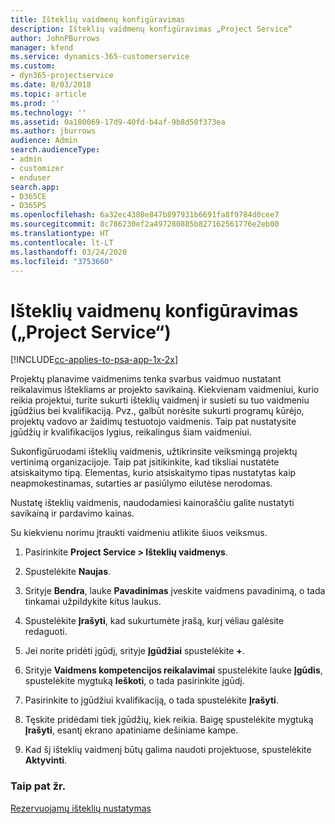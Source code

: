 ```yaml
---
title: Išteklių vaidmenų konfigūravimas
description: Išteklių vaidmenų konfigūravimas „Project Service“
author: JohnPBurrows
manager: kfend
ms.service: dynamics-365-customerservice
ms.custom:
- dyn365-projectservice
ms.date: 8/03/2018
ms.topic: article
ms.prod: ''
ms.technology: ''
ms.assetid: 0a180069-17d9-40fd-b4af-9b8d50f373ea
ms.author: jburrows
audience: Admin
search.audienceType:
- admin
- customizer
- enduser
search.app:
- D365CE
- D365PS
ms.openlocfilehash: 6a32ec4380e847b897931b6691fa8f9784d0cee7
ms.sourcegitcommit: 8c786230ef2a497280885b827162561776e2eb00
ms.translationtype: HT
ms.contentlocale: lt-LT
ms.lasthandoff: 03/24/2020
ms.locfileid: "3753660"
---
```

# <a name="configure-resource-roles-project-service"></a>Išteklių vaidmenų konfigūravimas („Project Service“)

[!INCLUDE[cc-applies-to-psa-app-1x-2x](../includes/cc-applies-to-psa-app-1x-2x.md)]

Projektų planavime vaidmenims tenka svarbus vaidmuo nustatant reikalavimus ištekliams ar projekto savikainą. Kiekvienam vaidmeniui, kurio reikia projektui, turite sukurti išteklių vaidmenį ir susieti su tuo vaidmeniu įgūdžius bei kvalifikaciją. Pvz., galbūt norėsite sukurti programų kūrėjo, projektų vadovo ar žaidimų testuotojo vaidmenis. Taip pat nustatysite įgūdžių ir kvalifikacijos lygius, reikalingus šiam vaidmeniui.  
  
 Sukonfigūruodami išteklių vaidmenis, užtikrinsite veiksmingą projektų vertinimą organizacijoje.  Taip pat įsitikinkite, kad tiksliai nustatėte atsiskaitymo tipą. Elementas, kurio atsiskaitymo tipas nustatytas kaip neapmokestinamas, sutarties ar pasiūlymo eilutėse nerodomas.  
  
 Nustatę išteklių vaidmenis, naudodamiesi kainoraščiu galite nustatyti savikainą ir pardavimo kainas.  
  
 Su kiekvienu norimu įtraukti vaidmeniu atlikite šiuos veiksmus.  
  
1.  Pasirinkite **Project Service > Išteklių vaidmenys**.  
  
2.  Spustelėkite **Naujas**.  
  
3.  Srityje **Bendra**, lauke **Pavadinimas** įveskite vaidmens pavadinimą, o tada tinkamai užpildykite kitus laukus.  
  
4.  Spustelėkite **Įrašyti**, kad sukurtumėte įrašą, kurį vėliau galėsite redaguoti.  
  
5.  Jei norite pridėti įgūdį, srityje **Įgūdžiai** spustelėkite **+**.  
  
6.  Srityje **Vaidmens kompetencijos reikalavimai** spustelėkite lauke **Įgūdis**, spustelėkite mygtuką **Ieškoti**, o tada pasirinkite įgūdį.  
  
7.  Pasirinkite to įgūdžiui kvalifikaciją, o tada spustelėkite **Įrašyti**.  
  
8.  Tęskite pridėdami tiek įgūdžių, kiek reikia. Baigę spustelėkite mygtuką **Įrašyti**, esantį ekrano apatiniame dešiniame kampe.  
  
9. Kad šį išteklių vaidmenį būtų galima naudoti projektuose, spustelėkite **Aktyvinti**.  
  
### <a name="see-also"></a>Taip pat žr.  
 [Rezervuojamų išteklių nustatymas](../project-service/set-up-resources.md)
